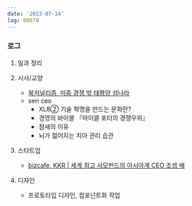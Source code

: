 ```yaml
---
date: '2023-07-14'
log: 00078
---
```


### 로그

1. 일과 정리


2. 시사/교양
	- [북저널리즘, 미중 경쟁 밖 태평양 섬나라](https://www.bookjournalism.com/contents/64202)
	- seri ceo
		- XL8② 기술 혁명을 만드는 문화란?
		- 경영의 바이블 『마이클 포터의 경쟁우위』
		- 참새의 이유
		- 뇌가 젊어지는 치아 관리 습관


3. 스타트업
	- [bizcafe, KKR | 세계 최고 사모펀드의 아시아계 CEO 조셉 배](https://www.youtube.com/watch?v=iZ578Py8WLo)


4. 디자인
	- 프로토타입 디자인, 컴포넌트화 작업